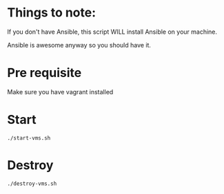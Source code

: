 # Things to note:

If you don't have Ansible, this script WILL install Ansible on your machine.

Ansible is awesome anyway so you should have it.

# Pre requisite

Make sure you have vagrant installed

# Start

```
./start-vms.sh
```

# Destroy

```
./destroy-vms.sh
```
